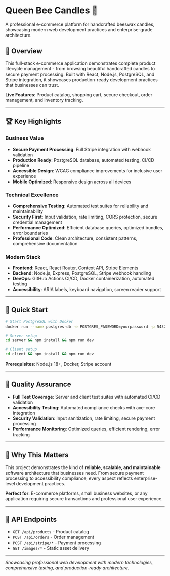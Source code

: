 # Queen Bee Candles 🐝

A professional e-commerce platform for handcrafted beeswax candles, showcasing modern web development practices and enterprise-grade architecture.

## 🎯 Overview

This full-stack e-commerce application demonstrates complete product lifecycle management - from browsing beautiful handcrafted candles to secure payment processing. Built with React, Node.js, PostgreSQL, and Stripe integration, it showcases production-ready development practices that businesses can trust.

**Live Features**: Product catalog, shopping cart, secure checkout, order management, and inventory tracking.

---

## 🏆 Key Highlights

### **Business Value**
- **Secure Payment Processing**: Full Stripe integration with webhook validation
- **Production Ready**: PostgreSQL database, automated testing, CI/CD pipeline
- **Accessible Design**: WCAG compliance improvements for inclusive user experience
- **Mobile Optimized**: Responsive design across all devices

### **Technical Excellence**
- **Comprehensive Testing**: Automated test suites for reliability and maintainability
- **Security First**: Input validation, rate limiting, CORS protection, secure credential management
- **Performance Optimized**: Efficient database queries, optimized bundles, error boundaries
- **Professional Code**: Clean architecture, consistent patterns, comprehensive documentation

### **Modern Stack**
- **Frontend**: React, React Router, Context API, Stripe Elements
- **Backend**: Node.js, Express, PostgreSQL, Stripe webhook handling
- **DevOps**: GitHub Actions CI/CD, Docker containerization, automated testing
- **Accessibility**: ARIA labels, keyboard navigation, screen reader support

---

## 🚀 Quick Start

```bash
# Start PostgreSQL with Docker
docker run --name postgres-db -e POSTGRES_PASSWORD=yourpassword -p 5432:5432 -d postgres

# Server setup
cd server && npm install && npm run dev

# Client setup  
cd client && npm install && npm run dev
```

**Prerequisites**: Node.js 18+, Docker, Stripe account

---

## 🧪 Quality Assurance

- **Full Test Coverage**: Server and client test suites with automated CI/CD validation
- **Accessibility Testing**: Automated compliance checks with axe-core integration
- **Security Validation**: Input sanitization, rate limiting, secure payment processing
- **Performance Monitoring**: Optimized queries, efficient rendering, error tracking

---

## 💼 Why This Matters

This project demonstrates the kind of **reliable, scalable, and maintainable** software architecture that businesses need. From secure payment processing to accessibility compliance, every aspect reflects enterprise-level development practices.

**Perfect for**: E-commerce platforms, small business websites, or any application requiring secure transactions and professional user experience.

---

## 📱 API Endpoints

- `GET /api/products` - Product catalog
- `POST /api/orders` - Order management  
- `POST /api/stripe/*` - Payment processing
- `GET /images/*` - Static asset delivery

---

*Showcasing professional web development with modern technologies, comprehensive testing, and production-ready architecture.*
